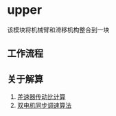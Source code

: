 # upper

该模块将机械臂和滑移机构整合到一块

## 工作流程


## 关于解算
1. [差速器传动比计算](https://zhuanlan.zhihu.com/p/53484178)
2. [双电机同步调速算法](https://blog.csdn.net/g498912529/article/details/125607647)
